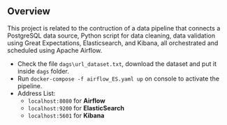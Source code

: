 ## Overview
This project is related to the contruction of a data pipeline that connects a PostgreSQL data source, Python script for data cleaning, data validation using Great Expectations, Elasticsearch, and Kibana, all orchestrated and scheduled using Apache Airflow.

- Check the file `dags\url_dataset.txt`, download the dataset and put it inside `dags` folder.
- Run `docker-compose -f airflow_ES.yaml up` on console to activate the pipeline.
- Address List:
   - `localhost:8080` for **Airflow**
   - `localhost:9200` for **ElasticSearch**
   - `localhost:5601` for **Kibana**
